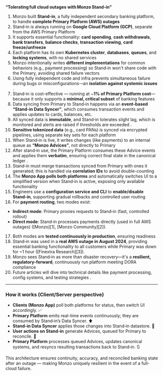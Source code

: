 **“Tolerating full cloud outages with Monzo Stand‑in”**

1. Monzo built **Stand‑in**, a fully independent secondary banking platform, to handle **complete Primary Platform (AWS) outages**  
2. Stand‑in is always running on **Google Cloud Platform (GCP)**, separate from the AWS Primary Platform  
3. It supports essential functionality: **card spending**, **cash withdrawals**, **bank transfers**, **balance checks**, **transaction viewing**, **card freeze/unfreeze**  
4. Each platform has its own **Kubernetes cluster**, **databases**, **queues**, and **locking systems**, with no shared services  
5. Monzo intentionally writes **different implementations** for common behaviors (e.g., payment processing) so Stand‑in won't share code with the Primary, avoiding shared failure vectors  
6. Using fully independent code and infra prevents simultaneous failure during bugs or misconfigurations-–an **isolation against systemic issues** .
7. Stand‑in is cost-effective — running at \~**1% of Primary Platform cost**—because it only supports a **minimal, critical subset** of banking features  
8. Data syncing from Primary to Stand‑in happens via an **event-based “Stand-in Data Syncer”**, which consumes transaction events and applies updates to cards, balances, etc.  
9. All synced data is **immutable**, and Stand‑in tolerates slight lag, which is monitored and alerts are raised if thresholds are exceeded .
10. **Sensitive tokenized data** (e.g., card PANs) is synced via encrypted pipelines, using separate key sets for each platform  
11. When Stand‑in is live, it writes changes (like payments) to an internal queue as **“Monzo Advices”**, not directly to Primary  
12. After stand‑in use, the Primary Platform consumes these Advice events and applies them **verbatim**, ensuring correct final state in the canonical ledger .
13. Stand‑in must merge transactions synced from Primary with ones it generated; this is handled via **correlation IDs** to avoid double-counting  
14. The **Monzo App polls both platforms** and automatically switches UI to a simplified version when Stand‑in is active, exposing only available functionality  
15. Engineers use a **configuration service and CLI** to **enable/disable Stand‑in**, supporting gradual rollbacks and controlled user routing  
16. For **payment routing**, two modes exist:

* **Indirect mode**: Primary proxies requests to Stand‑in (fast, controlled rollout)
* **Direct mode**: Stand‑in processes payments directly (used in full AWS outages) ([Monzo][1], [Monzo Community][2]).

17. Both modes are **tested continuously in production**, ensuring readiness  
18. Stand‑in was used in a **real AWS outage in August 2024**, providing essential banking functionality to all customers while Primary was down for \~1 hour ([Finextra Research][3]).
19. Monzo sees Stand‑in as more than disaster recovery—it's a **resilient, regulatory-forward**, continuously run platform meeting DORA compliance  
20. Future articles will dive into technical details like payment processing, config systems, and testing strategies .

---

### How it works (Client/Server perspective)

* **Clients (Monzo App)** poll both platforms for status, then switch UI accordingly. ✅
* **Primary Platform** emits real-time events continuously; they are consumed by Stand‑in’s Data Syncer. ⬆️
* **Stand‑in Data Syncer** applies those changes into Stand‑in datastore. 🔄
* **User actions on Stand‑in** generate Advices, queued for Primary to reconcile. 📨
* **Primary Platform** processes queued Advices, updates canonical systems, and resyncs resulting transactions back to Stand‑in. 🔃

This architecture ensures continuity, accuracy, and reconciled banking state after an outage — making Monzo uniquely resilient in the event of a full-cloud failure.